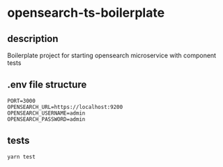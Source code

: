 # opensearch-ts-boilerplate

## description

Boilerplate project for starting opensearch microservice with component tests

## .env file structure

```
PORT=3000
OPENSEARCH_URL=https://localhost:9200
OPENSEARCH_USERNAME=admin
OPENSEARCH_PASSWORD=admin
```

## tests

```
yarn test
```
